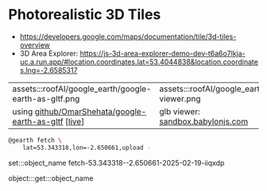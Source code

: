 # Photorealistic 3D Tiles

- https://developers.google.com/maps/documentation/tile/3d-tiles-overview
- 3D Area Explorer: https://js-3d-area-explorer-demo-dev-t6a6o7lkja-uc.a.run.app/#location.coordinates.lat=53.4044838&location.coordinates.lng=-2.6585317

| | |
|-|-|
| assets:::roofAI/google_earth/google-earth-as-gltf.png | assets:::roofAI/google_earth/glb-viewer.png |
| using [github/OmarShehata/google-earth-as-gltf](https://github.com/OmarShehata/google-earth-as-gltf/tree/main/simple-node-example) [[live](https://omarshehata.github.io/google-earth-as-gltf/)] | glb viewer: [sandbox.babylonjs.com](https://sandbox.babylonjs.com/) |


```bash
@gearth fetch \
    lat=53.343318,lon=-2.650661,upload -
```

set:::object_name fetch-53.343318--2.650661-2025-02-19-iiqxdp

object:::get:::object_name